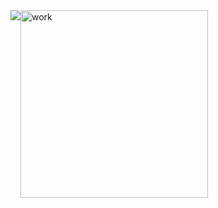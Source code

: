 <div style="width:100%;display:flex;justifyContent:center"> 
  <img src ="https://github-profile-summary-cards.vercel.app/api/cards/repos-per-language?username=gh0st3e&theme=solarized_dark" />
  <img src="https://i.gifer.com/origin/4c/4c7dc3d8a6dd24c8169b85d7e0fff5fd_w200.gif" alt="work" height="300"/>
</div>
